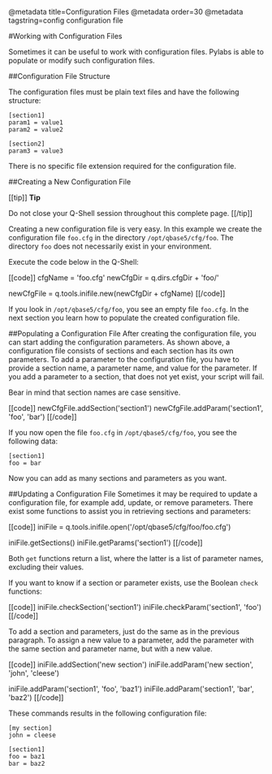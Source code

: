 @metadata title=Configuration Files
@metadata order=30
@metadata tagstring=config configuration file


#Working with Configuration Files

Sometimes it can be useful to work with configuration files. Pylabs is able to populate or modify such configuration files.


##Configuration File Structure

The configuration files must be plain text files and have the following structure:

    [section1]
    param1 = value1
    param2 = value2
     
    [section2]
    param3 = value3
    
There is no specific file extension required for the configuration file.


##Creating a New Configuration File

[[tip]]
**Tip**

Do not close your Q-Shell session throughout this complete page.
[[/tip]]

Creating a new configuration file is very easy. In this example we create the configuration file `foo.cfg` in the directory `/opt/qbase5/cfg/foo`. The directory `foo` does not necessarily exist in your environment.

Execute the code below in the Q-Shell:

[[code]]
cfgName = 'foo.cfg'
newCfgDir = q.dirs.cfgDir + 'foo/'

newCfgFile = q.tools.inifile.new(newCfgDir + cfgName)
[[/code]]

If you look in `/opt/qbase5/cfg/foo`, you see an empty file `foo.cfg`. In the next section you learn how to populate the created configuration file.


##Populating a Configuration File
After creating the configuration file, you can start adding the configuration parameters. As shown above, a configuration file consists of sections and each section has its own parameters.
To add a parameter to the configuration file, you have to provide a section name, a parameter name, and value for the parameter.
If you add a parameter to a section, that does not yet exist, your script will fail.

Bear in mind that section names are case sensitive.

[[code]]
newCfgFile.addSection('section1')
newCfgFile.addParam('section1', 'foo', 'bar')
[[/code]]

If you now open the file `foo.cfg` in `/opt/qbase5/cfg/foo`, you see the following data:

    [section1]
    foo = bar
    
Now you can add as many sections and parameters as you want.


##Updating a Configuration File
Sometimes it may be required to update a configuration file, for example add, update, or remove parameters. There exist some functions to assist you in retrieving sections and parameters:

[[code]]
iniFile = q.tools.inifile.open('/opt/qbase5/cfg/foo/foo.cfg')

iniFile.getSections()
iniFile.getParams('section1')
[[/code]]

Both `get` functions return a list, where the latter is a list of parameter names, excluding their values.

If you want to know if a section or parameter exists, use the Boolean `check` functions:

[[code]]
iniFile.checkSection('section1')
iniFile.checkParam('section1', 'foo')
[[/code]]

To add a section and parameters, just do the same as in the previous paragraph. To assign a new value to a parameter, add the parameter with the same section and parameter name, but with a new value.

[[code]]
iniFile.addSection('new section')
iniFile.addParam('new section', 'john', 'cleese')

iniFile.addParam('section1', 'foo', 'baz1')
iniFile.addParam('section1', 'bar', 'baz2')
[[/code]]

These commands results in the following configuration file:

    [my section]
    john = cleese
    
    [section1]
    foo = baz1
    bar = baz2
